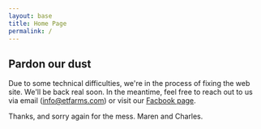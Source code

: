 ```yaml
---
layout: base
title: Home Page
permalink: /
---
```

<h2>Pardon our dust</h2>
<p>Due to some technical difficulties, we're in the process of fixing the
web site.  We'll be back real soon.  In the meantime, feel free to reach out to
us via email (<a href="mailto:info@etfarms.com">info@etfarms.com</a>) or visit our 
<a href="https://www.facebook.com/EvergreenTerraceFarms/">Facbook page</a>.
</p>
<p>Thanks, and sorry again for the mess. Maren and Charles.</p>
